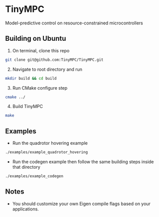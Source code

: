 # TinyMPC

Model-predictive control on resource-constrained microcontrollers

## Building on Ubuntu

1. On terminal, clone this repo

```bash
git clone git@github.com:TinyMPC/TinyMPC.git
```

2. Navigate to root directory and run

```bash
mkdir build && cd build
```

3. Run CMake configure step

```bash
cmake ../
```

4. Build TinyMPC

```bash
make 
```

## Examples

* Run the quadrotor hovering example

```bash
./examples/example_quadrotor_hovering
```

* Run the codegen example then follow the same building steps inside that directory

```bash
./examples/example_codegen
```

## Notes

* You should customize your own Eigen compile flags based on your applications.
